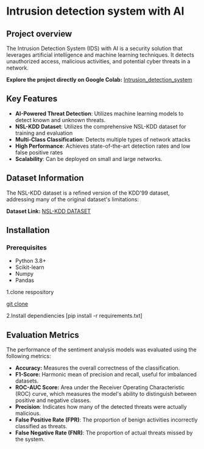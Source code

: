 # Intrusion detection system with AI

## Project overview

The Intrusion Detection System (IDS) with AI is a security solution that leverages artificial intelligence and machine learning techniques.  It detects unauthorized access, malicious activities, and potential cyber threats in a network. 

**Explore the project directly on Google Colab:** [Intrusion_detection_system](https://colab.research.google.com/drive/1D0Q-kTVpjDx9C_3doIqVrV2ptYaF0wFe?usp=sharing)

## Key Features


- **AI-Powered Threat Detection**: Utilizes machine learning models to detect known and unknown threats.
- **NSL-KDD Dataset**: Utilizes the comprehensive NSL-KDD dataset for training and evaluation
- **Multi-Class Classification**: Detects multiple types of network attacks
- **High Performance**: Achieves state-of-the-art detection rates and low false positive rates
- **Scalability**: Can be deployed on small and large networks.

## Dataset Information

The NSL-KDD dataset is a refined version of the KDD'99 dataset, addressing many of the original dataset's limitations:

**Dataset Link:** [NSL-KDD DATASET](https://www.kaggle.com/datasets/hassan06/nslkdd)

## Installation

### Prerequisites

- Python 3.8+
- Scikit-learn
- Numpy
- Pandas

1.clone respository

 [git clone](intrusiondetection.ipynb)

2.Install dependiencies
 [pip install -r requirements.txt]

 ## Evaluation Metrics

The performance of the sentiment analysis models was evaluated using the following metrics:

- **Accuracy:** Measures the overall correctness of the classification.
- **F1-Score:** Harmonic mean of precision and recall, useful for imbalanced datasets.
- **ROC-AUC Score:** Area under the Receiver Operating Characteristic (ROC) curve, which measures the model's ability to distinguish between positive and negative classes.
- **Precision**: Indicates how many of the detected threats were actually malicious.
- **False Positive Rate (FPR)**: The proportion of benign activities incorrectly classified as threats.
- **False Negative Rate (FNR)**: The proportion of actual threats missed by the system.  

